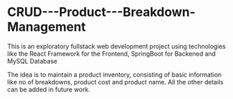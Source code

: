 # CRUD---Product---Breakdown-Management
This is an exploratory fullstack web development project using technologies like the React Framework for the Frontend, SpringBoot for Backened and MySQL Database

The idea is to maintain a product inventory, consisting of basic information like no of breakdowns, product cost and product name. All the other details can be added in future work.
